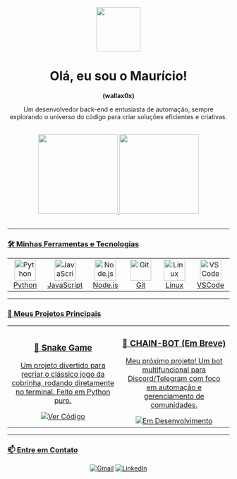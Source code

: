 <div align="center">
  <img src="https://media.giphy.com/media/M9gbBd9nbDrOTu1Mqx/giphy.gif" width="100"/>
  <h1 align="center">Olá, eu sou o Maurício!</h1>
  <p align="center">
    <strong>(wallax0x)</strong>
  </p>
</div>

<div align="center">
  <p align="center">
    Um desenvolvedor back-end e entusiasta de automação, sempre explorando o universo do código para criar soluções eficientes e criativas.
  </p>
</div>

<br>

<div align="center">
  <a href="https://github.com/wallax0x">
  <img height="180em" src="https://github-readme-stats.vercel.app/api?username=wallax0x&show_icons=true&theme=dracula&include_all_commits=true&count_private=true"/>
  <img height="180em" src="https://github-readme-stats.vercel.app/api/top-langs/?username=wallax0x&layout=compact&langs_count=7&theme=dracula"/>
</div>

<br>

---

### 🛠️ Minhas Ferramentas e Tecnologias

<table align="center">
  <tr>
    <td align="center" width="96">
      <a href="#macropower-tech">
        <img src="https://cdn.jsdelivr.net/gh/devicons/devicon/icons/python/python-original.svg" width="48" height="48" alt="Python" />
      </a>
      <br>Python
    </td>
    <td align="center" width="96">
      <a href="#macropower-tech">
        <img src="https://cdn.jsdelivr.net/gh/devicons/devicon/icons/javascript/javascript-plain.svg" width="48" height="48" alt="JavaScript" />
      </a>
      <br>JavaScript
    </td>
    <td align="center" width="96">
      <a href="#macropower-tech">
        <img src="https://cdn.jsdelivr.net/gh/devicons/devicon/icons/nodejs/nodejs-original.svg" width="48" height="48" alt="Node.js" />
      </a>
      <br>Node.js
    </td>
    <td align="center" width="96">
      <a href="#macropower-tech">
        <img src="https://cdn.jsdelivr.net/gh/devicons/devicon/icons/git/git-original.svg" width="48" height="48" alt="Git" />
      </a>
      <br>Git
    </td>
    <td align="center" width="96">
      <a href="#macropower-tech">
        <img src="https://cdn.jsdelivr.net/gh/devicons/devicon/icons/linux/linux-original.svg" width="48" height="48" alt="Linux" />
      </a>
      <br>Linux
    </td>
     <td align="center" width="96">
      <a href="#macropower-tech">
        <img src="https://cdn.jsdelivr.net/gh/devicons/devicon/icons/vscode/vscode-original.svg" width="48" height="48" alt="VSCode" />
      </a>
      <br>VSCode
    </td>
  </tr>
</table>

---

### 🚀 Meus Projetos Principais

<table align="center">
<tr border: none;>
<td width="50%" align="center">
  <div align="center">
    <h3>🐍 Snake Game</h3>
    <p>Um projeto divertido para recriar o clássico jogo da cobrinha, rodando diretamente no terminal. Feito em Python puro.</p>
    <div align="center">
      <a href="https://github.com/wallax0x/Snake-game" target="_blank">
      <img src="https://img.shields.io/badge/Ver%20C%C3%B3digo-20232A?style=for-the-badge&logo=github&logoColor=white" alt="Ver Código">
      </a>
    </div>
  </div>
</td>
<td width="50%" align="center">
  <div align="center">
    <h3>🤖 CHAIN-BOT (Em Breve)</h3>
    <p>Meu próximo projeto! Um bot multifuncional para Discord/Telegram com foco em automação e gerenciamento de comunidades.</p>
    <div align="center">
      <img src="https://img.shields.io/badge/Em%20Desenvolvimento-grey?style=for-the-badge" alt="Em Desenvolvimento">
    </div>
  </div>
</td>
</tr>
</table>

---

### 📫 Entre em Contato

<p align="center">
  <a href="mailto:seu-email-aqui@dominio.com"><img src="https://img.shields.io/badge/Gmail-D14836?style=for-the-badge&logo=gmail&logoColor=white" alt="Gmail"></a>
  <a href="https://www.linkedin.com/in/seu-linkedin-aqui" target="_blank"><img src="https://img.shields.io/badge/LinkedIn-0077B5?style=for-the-badge&logo=linkedin&logoColor=white" alt="LinkedIn"></a>
</p>
